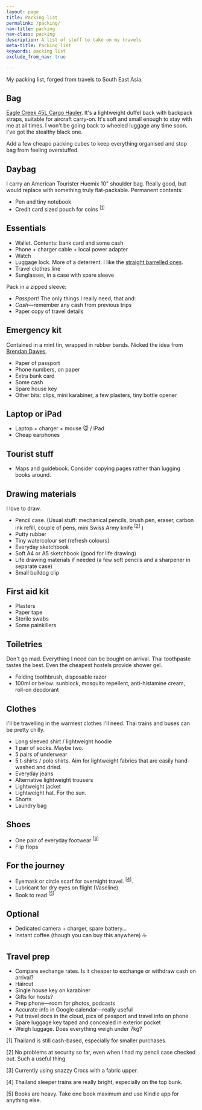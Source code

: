 ```yaml
---
layout: page
title: Packing list
permalink: /packing/
nav-title: packing
nav-class: packing
description: A list of stuff to take on my travels
meta-title: Packing list
keywords: packing list
exclude_from_nav: true

---
```


My packing list, forged from travels to South East Asia.

## Bag

[Eagle Creek 45L Cargo Hauler](https://www.amazon.co.uk/Eagle-Creek-Cargo-Hauler-Duffel/dp/B011ZAYIVK "Eagle Creek Cargo Hauler on Amazon"). It's a lightweight duffel back with backpack straps, suitable for aircraft carry-on. It's soft and small enough to stay with me at all times. I won't be going back to wheeled luggage any time soon. I've got the stealthy black one.

Add a few cheapo packing cubes to keep everything organised and stop bag from feeling overstuffed.

## Daybag

I carry an American Tourister Huemix 10" shoulder bag. Really good, but would replace with something truly flat-packable. Permanent contents:

* Pen and tiny notebook
* Credit card sized pouch for coins <sup>[<a href="#1">1</a>]</sup>

## Essentials

* Wallet. Contents: bank card and some cash
* Phone + charger cable + local power adapter
* Watch
* Luggage lock. More of a deterrent. I like the [straight barrelled ones](https://www.amazon.co.uk/gp/product/B01N3CYKN7/ "Luggage lock on Amazon").
* Travel clothes line
* Sunglasses, in a case with spare sleeve

Pack in a zipped sleeve:

* *Passport!* The only things I really need, that and:
* *Cash*—remember any cash from previous trips
* Paper copy of travel details

## Emergency kit

Contained in a mint tin, wrapped in rubber bands. Nicked the idea from [Brendan Dawes](https://www.instagram.com/p/Bm0gUJijFDy/ "Brendan Dawes battered Altoids tin on Instagram").

* Paper of passport
* Phone numbers, on paper
* Extra bank card
* Some cash
* Spare house key
* Other bits: clips, mini karabiner, a few plasters, tiny bottle opener

## Laptop or iPad

* Laptop + charger + mouse 🐭 / iPad
* Cheap earphones

## Tourist stuff

* Maps and guidebook. Consider copying pages rather than lugging books around.

## Drawing materials

I love to draw. 

* Pencil case. (Usual stuff: mechanical pencils, brush pen, eraser, carbon ink refill, couple of pens, mini Swiss Army knife <sup>[<a href="#2">2</a>]</sup> )
* Putty rubber
* Tiny watercolour set (refresh colours)
* Everyday sketchbook
* Soft A4 or A5 sketchbook (good for life drawing)
* Life drawing materials if needed (a few soft pencils and a sharpener in separate case)
* Small bulldog clip

## First aid kit

* Plasters
* Paper tape
* Sterile swabs
* Some painkillers

## Toiletries

Don't go mad. Everything I need can be bought on arrival. Thai toothpaste tastes the best. Even the cheapest hostels provide shower gel.

* Folding toothbrush, disposable razor
* 100ml or below: sunblock, mosquito repellent, anti-histamine cream, roll-on deodorant

## Clothes

I'll be travelling in the warmest clothes I'll need. Thai trains and buses can be pretty chilly.

* Long sleeved shirt / lightweight hoodie
* 1 pair of socks. Maybe two.
* 5 pairs of underwear
* 5 t-shirts / polo shirts. Aim for lightweight fabrics that are easily hand-washed and dried.
* Everyday jeans
* Alternative lightweight trousers
* Lightweight jacket
* Lightweight hat. For the sun.
* Shorts
* Laundry bag

## Shoes

* One pair of everyday footwear <sup>[<a href="#3">3</a>]</sup>
* Flip flops

## For the journey

* Eyemask or circle scarf for overnight travel. <sup>[<a href="#4">4</a>]</sup>.
* Lubricant for dry eyes on flight (Vaseline)
* Book to read <sup>[<a href="#5">5</a>]</sup>

## Optional

* Dedicated camera + charger, spare battery…
* Instant coffee (though you can buy this anywhere) ☕️

## Travel prep

* Compare exchange rates. Is it cheaper to exchange or withdraw cash on arrival?
* Haircut
* Single house key on karabiner
* Gifts for hosts?
* Prep phone—room for photos, podcasts
* Accurate info in Google calendar—really useful
* Put travel docs in the cloud, pics of passport and travel info on phone
* Spare luggage key taped and concealed in exterior pocket
* Weigh luggage. Does everything weigh under 7kg?

<div class="extratext">

<p>[<span id="1">1</span>] Thailand is still cash-based, especially for smaller purchases.</p>
<p>[<span id="2">2</span>] No problems at security so far, even when I had my pencil case checked out. Such a useful thing.</p>
<p>[<span id="5">3</span>] Currently using snazzy Crocs with a fabric upper.</p>
<p>[<span id="4">4</span>] Thailand sleeper trains are really bright, especially on the top bunk.</p>
<p>[<span id="6">5</span>] Books are heavy. Take one book maximum and use Kindle app for anything else.</p>

</div>